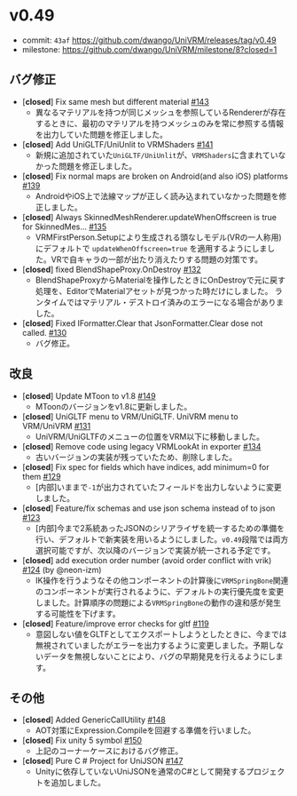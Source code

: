 # v0.49

- commit: `43af` https://github.com/dwango/UniVRM/releases/tag/v0.49
- milestone: https://github.com/dwango/UniVRM/milestone/8?closed=1

## バグ修正

- [**closed**] Fix same mesh but different material [#143](https://github.com/dwango/UniVRM/pull/143)
  - 異なるマテリアルを持つが同じメッシュを参照しているRendererが存在するときに、最初のマテリアルを持つメッシュのみを常に参照する情報を出力していた問題を修正しました。
- [**closed**] Add UniGLTF/UniUnlit to VRMShaders [#141](https://github.com/dwango/UniVRM/pull/141)
  - 新規に追加されていた`UniGLTF/UniUnlit`が、`VRMShaders`に含まれていなかった問題を修正しました。
- [**closed**] Fix normal maps are broken on Android(and also iOS) platforms [#139](https://github.com/dwango/UniVRM/pull/139)
  - AndroidやiOS上で法線マップが正しく読み込まれていなかった問題を修正しました。
- [**closed**] Always SkinnedMeshRenderer.updateWhenOffscreen is true for SkinnedMes… [#135](https://github.com/dwango/UniVRM/pull/135)
  - VRMFirstPerson.Setupにより生成される頭なしモデル(VRの一人称用)にデフォルトで `updateWhenOffscreen=true` を適用するようにしました。VRで自キャラの一部が出たり消えたりする問題の対策です。
- [**closed**] fixed BlendShapeProxy.OnDestroy [#132](https://github.com/dwango/UniVRM/pull/132)
  - BlendShapeProxyからMaterialを操作したときにOnDestroyで元に戻す処理を、EditorでMaterialアセットが見つかった時だけにしました。
ランタイムではマテリアル・デストロイ済みのエラーになる場合がありました。
- [**closed**] Fixed IFormatter.Clear that JsonFormatter.Clear dose not called. [#130](https://github.com/dwango/UniVRM/pull/130)
  - バグ修正。

## 改良

- [**closed**] Update MToon to v1.8 [#149](https://github.com/dwango/UniVRM/pull/149)
  - MToonのバージョンをv1.8に更新しました。
- [**closed**] UniGLTF menu to VRM/UniGLTF. UniVRM menu to VRM/UniVRM [#131](https://github.com/dwango/UniVRM/pull/131)
  - UniVRM/UniGLTFのメニューの位置をVRM以下に移動しました。
- [**closed**] Remove code using legacy VRMLookAt in exporter [#134](https://github.com/dwango/UniVRM/pull/134)
  - 古いバージョンの実装が残っていたため、削除しました。
- [**closed**] Fix spec for fields which have indices, add minimum=0 for them [#129](https://github.com/dwango/UniVRM/pull/129)
  - [内部]いままで`-1`が出力されていたフィールドを出力しないように変更しました。
- [**closed**] Feature/fix schemas and use json schema instead of to json [#123](https://github.com/dwango/UniVRM/pull/123)
  - [内部]今まで2系統あったJSONのシリアライザを統一するための準備を行い、デフォルトで新実装を用いるようにしました。`v0.49`段階では両方選択可能ですが、次以降のバージョンで実装が統一される予定です。
- [**closed**] add execution order number (avoid order conflict with vrik) [#124](https://github.com/dwango/UniVRM/pull/124) (by @neon-izm) 
  - IK操作を行うようなその他コンポーネントの計算後に`VRMSpringBone`関連のコンポーネントが実行されるように、デフォルトの実行優先度を変更しました。計算順序の問題による`VRMSpringBone`の動作の違和感が発生する可能性を下げます。
- [**closed**] Feature/improve error checks for gltf [#119](https://github.com/dwango/UniVRM/pull/119)
  - 意図しない値をGLTFとしてエクスポートしようとしたときに、今までは無視されていましたがエラーを出力するように変更しました。予期しないデータを無視しないことにより、バグの早期発見を行えるようにします。

## その他

- [**closed**] Added GenericCallUtility [#148](https://github.com/dwango/UniVRM/pull/148)
  - AOT対策にExpression.Compileを回避する準備を行いました。
- [**closed**] Fix unity 5 symbol [#150](https://github.com/dwango/UniVRM/pull/150)
  - 上記のコーナーケースにおけるバグ修正。
- [**closed**] Pure C # Project for UniJSON [#147](https://github.com/dwango/UniVRM/pull/147)
  - Unityに依存していないUniJSONを通常のC#として開発するプロジェクトを追加しました。
